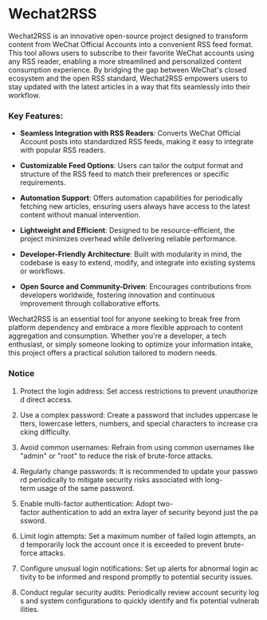 # Wechat2RSS

Wechat2RSS is an innovative open-source project designed to transform content from WeChat Official Accounts into a convenient RSS feed format. This tool allows users to subscribe to their favorite WeChat accounts using any RSS reader, enabling a more streamlined and personalized content consumption experience. By bridging the gap between WeChat's closed ecosystem and the open RSS standard, Wechat2RSS empowers users to stay updated with the latest articles in a way that fits seamlessly into their workflow.

### Key Features:

- **Seamless Integration with RSS Readers**: Converts WeChat Official Account posts into standardized RSS feeds, making it easy to integrate with popular RSS readers.
  
- **Customizable Feed Options**: Users can tailor the output format and structure of the RSS feed to match their preferences or specific requirements.

- **Automation Support**: Offers automation capabilities for periodically fetching new articles, ensuring users always have access to the latest content without manual intervention.

- **Lightweight and Efficient**: Designed to be resource-efficient, the project minimizes overhead while delivering reliable performance.

- **Developer-Friendly Architecture**: Built with modularity in mind, the codebase is easy to extend, modify, and integrate into existing systems or workflows.

- **Open Source and Community-Driven**: Encourages contributions from developers worldwide, fostering innovation and continuous improvement through collaborative efforts.

Wechat2RSS is an essential tool for anyone seeking to break free from platform dependency and embrace a more flexible approach to content aggregation and consumption. Whether you're a developer, a tech enthusiast, or simply someone looking to optimize your information intake, this project offers a practical solution tailored to modern needs.

### Notice

1.  Protect the login address: Set access restrictions to prevent unauthorized direct access.
    
2.  Use a complex password: Create a password that includes uppercase letters, lowercase letters, numbers, and special characters to increase cracking difficulty.
    
3.  Avoid common usernames: Refrain from using common usernames like "admin" or "root" to reduce the risk of brute-force attacks.
    
4.  Regularly change passwords: It is recommended to update your password periodically to mitigate security risks associated with long-term usage of the same password.
    
5.  Enable multi-factor authentication: Adopt two-factor authentication to add an extra layer of security beyond just the password.
    
6.  Limit login attempts: Set a maximum number of failed login attempts, and temporarily lock the account once it is exceeded to prevent brute-force attacks.
    
7.  Configure unusual login notifications: Set up alerts for abnormal login activity to be informed and respond promptly to potential security issues.
    
8.  Conduct regular security audits: Periodically review account security logs and system configurations to quickly identify and fix potential vulnerabilities.
        